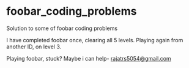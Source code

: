 # foobar_coding_problems
Solution to some of foobar coding problems

I have completed foobar once, clearing all 5 levels.
Playing again from another ID, on level 3.

Playing foobar, stuck? Maybe i can help- rajatrs5054@gmail.com
